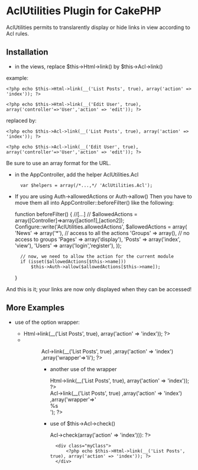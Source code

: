 # AclUtilities Plugin for CakePHP #

AclUtilities permits to translarently display or hide links in view according to Acl rules.

## Installation ##

* in the views, replace $this->Html->link() by $this->Acl->link()

example:

	<?php echo $this->Html->link(__('List Posts', true), array('action' => 'index')); ?>

	<?php echo $this->Html->link(__('Edit User', true), array('controller'=>'User','action' => 'edit')); ?>

replaced by:

	<?php echo $this->Acl->link(__('List Posts', true), array('action' => 'index')); ?>

	<?php echo $this->Acl->link(__('Edit User', true), array('controller'=>'User','action' => 'edit')); ?>

Be sure to use an array format for the URL.

* in the AppController, add the helper AclUtilities.Acl

		var $helpers = array(/*...,*/ 'AclUtilities.Acl');

* If you are using Auth->allowedActions or Auth->allow()
   Then you have to move them all into AppController::beforeFilter() like the following:

	function beforeFilter() {
		//[...]
		// $allowedActions = array([Controller]=>array([action1],[action2]);
		Configure::write('AclUtilities.allowedActions', $allowedActions = array(
			'News' => array('*'), // access to all the actions
			'Groups' => array(), // no access to groups
			'Pages' => array('display'),
			'Posts' => array('index', 'view'),
			'Users' => array('login','register'),
		));
	  
		// now, we need to allow the action for the current module
		if (isset($allowedActions[$this->name]))
			$this->Auth->allow($allowedActions[$this->name]);
	}
  
And this is it; your links are now only displayed when they can be accessed!

## More Examples ##


* use of the option wrapper: 

	<ul>
		<li>
		<?php echo $this->Html->link(__('List Posts', true), array('action' => 'index')); ?>
		<li>
	<ul>

	<ul>
	<?php echo $this->Acl->link(__('List Posts', true)
								,array('action' => 'index')
								,array('wrapper'=>'li'); ?>
	<ul>

* another use of the wrapper

	<div class="myClass">
		<?php echo $this->Html->link(__('List Posts', true), array('action' => 'index')); ?>
	</div>

	<?php echo $this->Acl->link(__('List Posts', true)
								,array('action' => 'index')
								,array('wrapper'=>'<div class="myClass">%s</div>'); ?>

* use of $this->Acl->check()

	<?php if ($this->Acl->check(array('action' => 'index'))): ?>
		<div class="myClass">
			<?php echo $this->Html->link(__('List Posts', true), array('action' => 'index')); ?>
		</div>
	<?php endif; ?>
